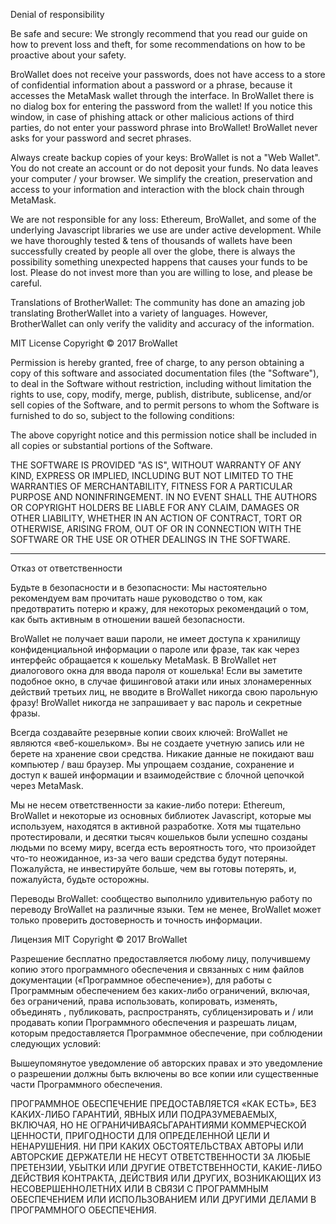 Denial of responsibility

Be safe and secure: We strongly recommend that you read our guide on how to prevent loss and theft, for some recommendations on how to be proactive about your safety.

BroWallet does not receive your passwords, does not have access to a store of confidential information about a password or a phrase, because it accesses the MetaMask wallet through the interface. In BroWallet there is no dialog box for entering the password from the wallet! If you notice this window, in case of phishing attack or other malicious actions of third parties, do not enter your password phrase into BroWallet! BroWallet never asks for your password and secret phrases.

Always create backup copies of your keys: BroWallet is not a "Web Wallet". You do not create an account or do not deposit your funds. No data leaves your computer / your browser. We simplify the creation, preservation and access to your information and interaction with the block chain through MetaMask.


We are not responsible for any loss: Ethereum, BroWallet, and some of the underlying Javascript libraries we use are under active development. While we have thoroughly tested & tens of thousands of wallets have been successfully created by people all over the globe, there is always the possibility something unexpected happens that causes your funds to be lost. Please do not invest more than you are willing to lose, and please be careful.

Translations of BrotherWallet: The community has done an amazing job translating BrotherWallet into a variety of languages. However, BrotherWallet can only verify the validity and accuracy of the information.

MIT License Copyright © 2017 BroWallet 

Permission is hereby granted, free of charge, to any person obtaining a copy of this software and associated documentation files (the "Software"), to deal in the Software without restriction, including without limitation the rights to use, copy, modify, merge, publish, distribute, sublicense, and/or sell copies of the Software, and to permit persons to whom the Software is furnished to do so, subject to the following conditions:

The above copyright notice and this permission notice shall be included in all copies or substantial portions of the Software.

THE SOFTWARE IS PROVIDED "AS IS", WITHOUT WARRANTY OF ANY KIND, EXPRESS OR IMPLIED, INCLUDING BUT NOT LIMITED TO THE WARRANTIES OF MERCHANTABILITY, FITNESS FOR A PARTICULAR PURPOSE AND NONINFRINGEMENT. IN NO EVENT SHALL THE AUTHORS OR COPYRIGHT HOLDERS BE LIABLE FOR ANY CLAIM, DAMAGES OR OTHER LIABILITY, WHETHER IN AN ACTION OF CONTRACT, TORT OR OTHERWISE, ARISING FROM, OUT OF OR IN CONNECTION WITH THE SOFTWARE OR THE USE OR OTHER DEALINGS IN THE SOFTWARE.


--------------------------------------------------------------------------

Отказ от ответственности

Будьте в безопасности и в безопасности: Мы настоятельно рекомендуем вам прочитать наше руководство о том, как предотвратить потерю и кражу, для некоторых рекомендаций о том, как быть активным в отношении вашей безопасности.

BroWallet не получает ваши пароли, не имеет доступа к хранилищу конфиденциальной информации о пароле или фразе, так как через интерфейс обращается к кошельку MetaMask. В BroWallet нет диалогового окна для ввода пароля от кошелька! Если вы заметите подобное окно, в случае фишинговой атаки или иных злонамеренных действий третьих лиц, не вводите в BroWallet никогда свою парольную фразу! BroWallet никогда не запрашивает у вас пароль и секретные фразы.

Всегда создавайте резервные копии своих ключей: BroWallet не являются «веб-кошельком». Вы не создаете учетную запись или не берете на хранение свои средства. Никакие данные не покидают ваш компьютер / ваш браузер. Мы упрощаем создание, сохранение и доступ к вашей информации и взаимодействие с блочной цепочкой через MetaMask.

Мы не несем ответственности за какие-либо потери: Ethereum, BroWallet и некоторые из основных библиотек Javascript, которые мы используем, находятся в активной разработке. Хотя мы тщательно протестировали, и десятки тысяч кошельков были успешно созданы людьми по всему миру, всегда есть вероятность того, что произойдет что-то неожиданное, из-за чего ваши средства будут потеряны. Пожалуйста, не инвестируйте больше, чем вы готовы потерять, и, пожалуйста, будьте осторожны.

Переводы BroWallet: сообщество выполнило удивительную работу по переводу BroWallet на различные языки. Тем не менее, BroWallet может только проверить достоверность и точность информации.

Лицензия MIT Copyright © 2017 BroWallet

Разрешение бесплатно предоставляется любому лицу, получившему копию этого программного обеспечения и связанных с ним файлов документации («Программное обеспечение»), для работы с Программным обеспечением без каких-либо ограничений, включая, без ограничений, права использовать, копировать, изменять, объединять , публиковать, распространять, сублицензировать и / или продавать копии Программного обеспечения и разрешать лицам, которым предоставляется Программное обеспечение, при соблюдении следующих условий:

Вышеупомянутое уведомление об авторских правах и это уведомление о разрешении должны быть включены во все копии или существенные части Программного обеспечения.

ПРОГРАММНОЕ ОБЕСПЕЧЕНИЕ ПРЕДОСТАВЛЯЕТСЯ «КАК ЕСТЬ», БЕЗ КАКИХ-ЛИБО ГАРАНТИЙ, ЯВНЫХ ИЛИ ПОДРАЗУМЕВАЕМЫХ, ВКЛЮЧАЯ, НО НЕ ОГРАНИЧИВАЯСЬ ​​ГАРАНТИЯМИ КОММЕРЧЕСКОЙ ЦЕННОСТИ, ПРИГОДНОСТИ ДЛЯ ОПРЕДЕЛЕННОЙ ЦЕЛИ И НЕНАРУШЕНИЯ. НИ ПРИ КАКИХ ОБСТОЯТЕЛЬСТВАХ АВТОРЫ ИЛИ АВТОРСКИЕ ДЕРЖАТЕЛИ НЕ НЕСУТ ОТВЕТСТВЕННОСТИ ЗА ЛЮБЫЕ ПРЕТЕНЗИИ, УБЫТКИ ИЛИ ДРУГИЕ ОТВЕТСТВЕННОСТИ, КАКИЕ-ЛИБО ДЕЙСТВИЯ КОНТРАКТА, ДЕЙСТВИЯ ИЛИ ДРУГИХ, ВОЗНИКАЮЩИХ ИЗ НЕСОВЕРШЕННОЛЕТНИХ ИЛИ В СВЯЗИ С ПРОГРАММНЫМ ОБЕСПЕЧЕНИЕМ ИЛИ ИСПОЛЬЗОВАНИЕМ ИЛИ ДРУГИМИ ДЕЛАМИ В ПРОГРАММНОГО ОБЕСПЕЧЕНИЯ.
